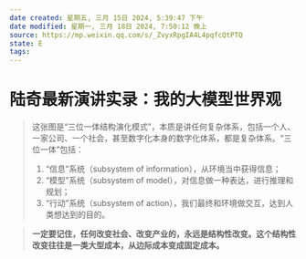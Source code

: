 ```yaml
---
date created: 星期五, 三月 15日 2024, 5:39:47 下午
date modified: 星期一, 三月 18日 2024, 7:50:12 晚上
source: https://mp.weixin.qq.com/s/_ZvyxRpgIA4L4pqfcQtPTQ
state: E
tags: 
---
```


# 陆奇最新演讲实录：我的大模型世界观

>   这张图是“三位一体结构演化模式”，本质是讲任何复杂体系，包括一个人、一家公司、一个社会，甚至数字化本身的数字化体系，都是复杂体系。“三位一体”包括：
> 1. “信息”系统（subsystem of information），从环境当中获得信息；
> 2. “模型”系统（subsystem of model），对信息做一种表达，进行推理和规划；
> 3. “行动”系统（subsystem of action），我们最终和环境做交互，达到人类想达到的目的。

>**一定要记住，任何改变社会、改变产业的，永远是结构性改变。这个结构性改变往往是一类大型成本，从边际成本变成固定成本。**